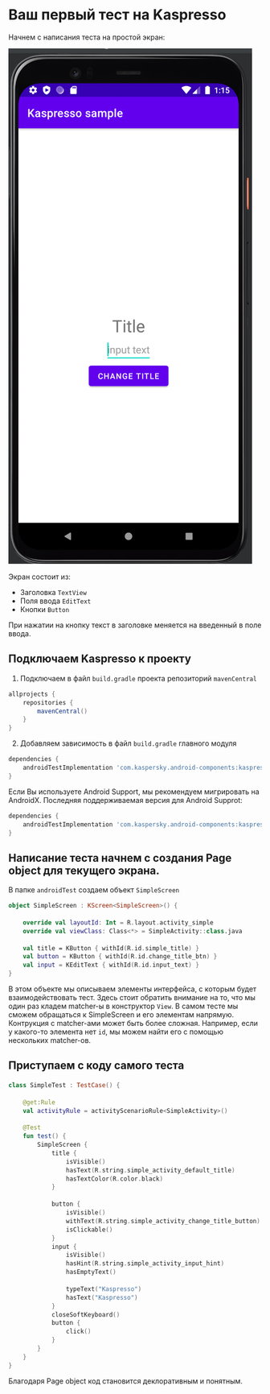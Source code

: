 # Ваш первый тест на Kaspresso

Начнем с написания теста на простой экран:

![alt text](images/First_tutorial_screen.png "Page object example")

Экран состоит из:
- Заголовка `TextView`
- Поля ввода `EditText`
- Кнопки `Button`

При нажатии на кнопку текст в заголовке меняется на введенный в поле ввода.

## Подключаем Kaspresso к проекту

1. Подключаем в файл `build.gradle` проекта репозиторий `mavenCentral`

```groovy
allprojects {
    repositories {
        mavenCentral()
    }
}
```

2. Добавляем зависимость в файл `build.gradle` главного модуля

```groovy
dependencies {
    androidTestImplementation 'com.kaspersky.android-components:kaspresso:<latest_version>'
}
```

Если Вы используете Android Support, мы рекомендуем мигрировать на AndroidX. Последняя поддерживаемая версия для Android Supprot:

```groovy
dependencies {
    androidTestImplementation 'com.kaspersky.android-components:kaspresso:1.0.1-support'
}
```

## Написание теста начнем с создания Page object для текущего экрана.
В папке `androidTest` создаем объект `SimpleScreen`

```kotlin
object SimpleScreen : KScreen<SimpleScreen>() {

    override val layoutId: Int = R.layout.activity_simple
    override val viewClass: Class<*> = SimpleActivity::class.java

    val title = KButton { withId(R.id.simple_title) }
    val button = KButton { withId(R.id.change_title_btn) }
    val input = KEditText { withId(R.id.input_text) }
}
```
В этом объекте мы описываем элементы интерфейса, с которым будет взаимодействовать тест. Здесь стоит обратить внимание на то, что мы один раз кладем matcher-ы в конструктор `View`. В самом тесте мы сможем обращаться к SimpleScreen и его элементам напрямую.
Контрукция с matcher-ами может быть более сложная. Например, если у какого-то элемента нет `id`, мы можем найти его с помощью нескольких matcher-ов.

## Приступаем с коду самого теста
```kotlin
class SimpleTest : TestCase() {

    @get:Rule
    val activityRule = activityScenarioRule<SimpleActivity>()

    @Test
    fun test() {
        SimpleScreen {
            title {
                isVisible()
                hasText(R.string.simple_activity_default_title)
                hasTextColor(R.color.black)
            }

            button {
                isVisible()
                withText(R.string.simple_activity_change_title_button)
                isClickable()
            }
            input {
                isVisible()
                hasHint(R.string.simple_activity_input_hint)
                hasEmptyText()

                typeText("Kaspresso")
                hasText("Kaspresso")
            }
            closeSoftKeyboard()
            button {
                click()
            }
        }
    }
}
```




Благодаря Page object код становится деклоративным и понятным.



